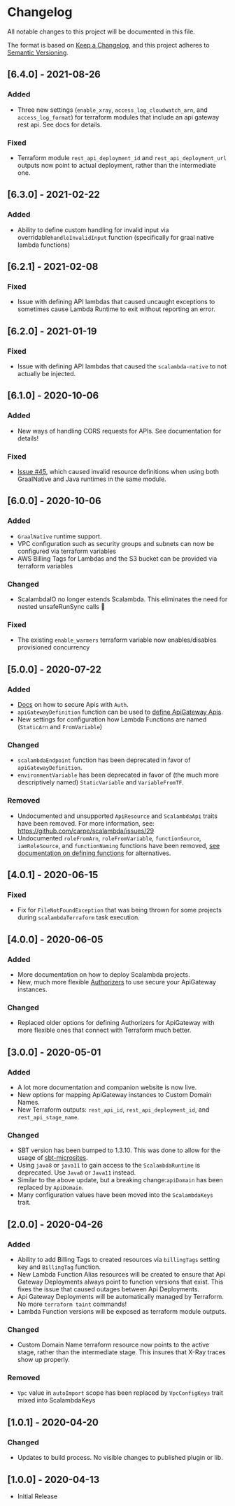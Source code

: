 # Changelog
All notable changes to this project will be documented in this file.

The format is based on [Keep a Changelog](https://keepachangelog.com/en/1.0.0/),
and this project adheres to [Semantic Versioning](https://semver.org/spec/v2.0.0.html).

## [6.4.0] - 2021-08-26
### Added
- Three new settings (`enable_xray`, `access_log_cloudwatch_arn`, and `access_log_format`) for terraform modules that include an api gateway rest api. See docs for details.

### Fixed
- Terraform module `rest_api_deployment_id` and `rest_api_deployment_url` outputs now point to actual deployment, rather than the intermediate one. 

## [6.3.0] - 2021-02-22
### Added
- Ability to define custom handling for invalid input via overridable`handleInvalidInput` function (specifically for graal native lambda functions)

## [6.2.1] - 2021-02-08
### Fixed
- Issue with defining API lambdas that caused uncaught exceptions to sometimes cause Lambda Runtime to exit without reporting an error.  

## [6.2.0] - 2021-01-19
### Fixed
- Issue with defining API lambdas that caused the `scalambda-native` to not actually be injected.

## [6.1.0] - 2020-10-06
### Added
- New ways of handling CORS requests for APIs. See documentation for details!

### Fixed
- [Issue #45](https://github.com/carpe/scalambda/issues/45), which caused invalid resource definitions when using both GraalNative and Java runtimes in the same module.

## [6.0.0] - 2020-10-06
### Added
- `GraalNative` runtime support.
- VPC configuration such as security groups and subnets can now be configured via terraform variables
- AWS Billing Tags for Lambdas and the S3 bucket can be provided via terraform variables

### Changed
- ScalambdaIO no longer extends Scalambda. This eliminates the need for nested unsafeRunSync calls :tada:

### Fixed
- The existing `enable_warmers` terraform variable now enables/disables provisioned concurrency

## [5.0.0] - 2020-07-22

### Added
- [Docs](https://carpe.github.io/scalambda/docs/api/create-api/) on how to secure Apis with `Auth`.
- `apiGatewayDefinition` function can be used to [define ApiGateway Apis](https://carpe.github.io/scalambda/docs/api/create-api/).
- New settings for configuration how Lambda Functions are named (`StaticArn` and `FromVariable`)

### Changed
- `scalambdaEndpoint` function has been deprecated in favor of `apiGatewayDefinition`.
- `environmentVariable` has been deprecated in favor of (the much more descriptively named) `StaticVariable` and `VariableFromTF`.  

### Removed
- Undocumented and unsupported `ApiResource` and `ScalambdaApi` traits have been removed. For more information, see: https://github.com/carpe/scalambda/issues/29  
- Undocumented `roleFromArn`, `roleFromVariable`, `functionSource`, `iamRoleSource`, and `functionNaming` functions have been removed, [see documentation on defining functions](https://carpe.github.io/scalambda/docs/configuration/) for alternatives.


## [4.0.1] - 2020-06-15
### Fixed
- Fix for `FileNotFoundException` that was being thrown for some projects during `scalambdaTerraform` task execution.

## [4.0.0] - 2020-06-05
### Added
- More documentation on how to deploy Scalambda projects.
- New, much more flexible [Authorizers](https://github.com/carpe/scalambda/blob/ad397b36adc8e1b13d6bd8be9bc5d481396c5b03/plugin/src/main/scala/io/carpe/scalambda/conf/function/Auth.scala#L11-L48) to use secure your ApiGateway instances.

### Changed
- Replaced older options for defining Authorizers for ApiGateway with more flexible ones that connect with Terraform much better.

## [3.0.0] - 2020-05-01
### Added
- A lot more documentation and companion website is now live.
- New options for mapping ApiGateway instances to Custom Domain Names.
- New Terraform outputs: `rest_api_id`, `rest_api_deployment_id`, and `rest_api_stage_name`.

### Changed
- SBT version has been bumped to 1.3.10. This was done to allow for the usage of [sbt-microsites](https://47degrees.github.io/sbt-microsites/).
- Using `java8` or `java11` to gain access to the `ScalambdaRuntime` is deprecated. Use `Java8` or `Java11` instead. 
- Similar to the above update, but a breaking change:`apiDomain` has been replaced by `ApiDomain`.
- Many configuration values have been moved into the `ScalambdaKeys` trait.

## [2.0.0] - 2020-04-26
### Added
- Ability to add Billing Tags to created resources via `billingTags` setting key and `BillingTag` function.
- New Lambda Function Alias resources will be created to ensure that Api Gateway Deployments always point to function versions that exist. This fixes the issue that caused outages between Api Deployments.
- Api Gateway Deployments will be automatically managed by Terraform. No more `terraform taint` commands!
- Lambda Function versions will be exposed as terraform module outputs.  

### Changed
- Custom Domain Name terraform resource now points to the active stage, rather than the intermediate stage. This insures that X-Ray traces show up properly. 

### Removed
- `Vpc` value in `autoImport` scope has been replaced by `VpcConfigKeys` trait mixed into ScalambdaKeys  

## [1.0.1] - 2020-04-20
### Changed
- Updates to build process. No visible changes to published plugin or lib. 

## [1.0.0] - 2020-04-13 
- Initial Release
 
